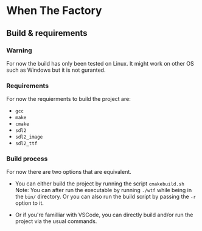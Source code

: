 # When The Factory
## Build & requirements
### Warning
For now the build has only been tested on Linux. It might work on other OS such as Windows but it is not guranted.

### Requirements
For now the requierments to build the project are:
- `gcc`
- `make`
- `cmake`
- `sdl2`
- `sdl2_image`
- `sdl2_ttf`

### Build process
For now there are two options that are equivalent.<br>
- You can either build the project by running the script `cmakebuild.sh`
Note: You can after run the executable by running `./wtf` while being in the `bin/` directory. 
Or you can also run the build script by passing the `-r` option to it.

- Or if you're familliar with VSCode, you can directly build and/or run the project via the usual commands.
